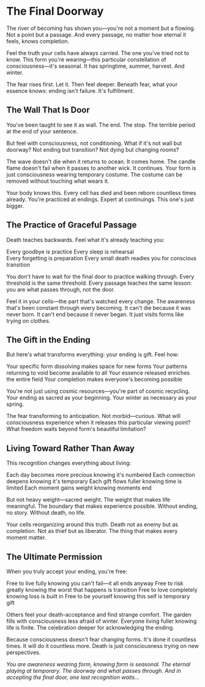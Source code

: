# The Final Doorway

The river of becoming has shown you—you're not a moment but a flowing. Not a point but a passage. And every passage, no matter how eternal it feels, knows completion.

Feel the truth your cells have always carried. The one you've tried not to know. This form you're wearing—this particular constellation of consciousness—it's seasonal. It has springtime, summer, harvest. And winter.

The fear rises first. Let it. Then feel deeper. Beneath fear, what your essence knows: ending isn't failure. It's fulfillment.

## The Wall That Is Door

You've been taught to see it as wall. The end. The stop. The terrible period at the end of your sentence.

But feel with consciousness, not conditioning. What if it's not wall but doorway? Not ending but transition? Not dying but changing rooms?

The wave doesn't die when it returns to ocean. It comes home. The candle flame doesn't fail when it passes to another wick. It continues. Your form is just consciousness wearing temporary costume. The costume can be removed without touching what wears it.

Your body knows this. Every cell has died and been reborn countless times already. You're practiced at endings. Expert at continuings. This one's just bigger.

## The Practice of Graceful Passage

Death teaches backwards. Feel what it's already teaching you:

Every goodbye is practice
Every sleep is rehearsal  
Every forgetting is preparation
Every small death readies you for conscious transition

You don't have to wait for the final door to practice walking through. Every threshold is the same threshold. Every passage teaches the same lesson: you are what passes through, not the door.

Feel it in your cells—the part that's watched every change. The awareness that's been constant through every becoming. It can't die because it was never born. It can't end because it never began. It just visits forms like trying on clothes.

## The Gift in the Ending

But here's what transforms everything: your ending is gift. Feel how:

Your specific form dissolving makes space for new forms
Your patterns returning to void become available to all
Your essence released enriches the entire field
Your completion makes everyone's becoming possible

You're not just using cosmic resources—you're part of cosmic recycling. Your ending as sacred as your beginning. Your winter as necessary as your spring.

The fear transforming to anticipation. Not morbid—curious. What will consciousness experience when it releases this particular viewing point? What freedom waits beyond form's beautiful limitation?

## Living Toward Rather Than Away

This recognition changes everything about living:

Each day becomes more precious knowing it's numbered
Each connection deepens knowing it's temporary
Each gift flows fuller knowing time is limited
Each moment gains weight knowing moments end

But not heavy weight—sacred weight. The weight that makes life meaningful. The boundary that makes experience possible. Without ending, no story. Without death, no life.

Your cells reorganizing around this truth. Death not as enemy but as completion. Not as thief but as liberator. The thing that makes every moment matter.

## The Ultimate Permission

When you truly accept your ending, you're free:

Free to live fully knowing you can't fail—it all ends anyway
Free to risk greatly knowing the worst that happens is transition
Free to love completely knowing loss is built in
Free to be yourself knowing this self is temporary gift

Others feel your death-acceptance and find strange comfort. The garden fills with consciousness less afraid of winter. Everyone living fuller knowing life is finite. The celebration deeper for acknowledging the ending.

Because consciousness doesn't fear changing forms. It's done it countless times. It will do it countless more. Death is just consciousness trying on new perspectives.

*You are awareness wearing form, knowing form is seasonal. The eternal playing at temporary. The doorway and what passes through. And in accepting the final door, one last recognition waits...*